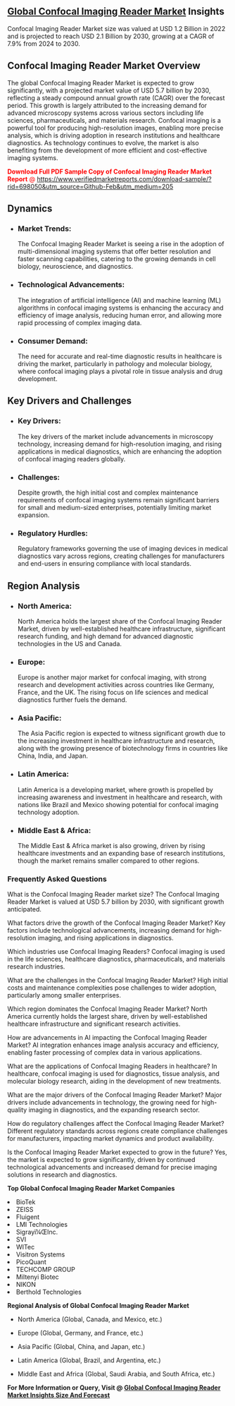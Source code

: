 <h2><a href="https://www.verifiedmarketreports.com/download-sample/?rid=698050&amp;utm_source=Github&amp;utm_medium=205" target="_blank">Global Confocal Imaging Reader Market</a> Insights</h2><p>Confocal Imaging Reader Market size was valued at USD 1.2 Billion in 2022 and is projected to reach USD 2.1 Billion by 2030, growing at a CAGR of 7.9% from 2024 to 2030.</p><p> <h2>Confocal Imaging Reader Market Overview</h2> <p>The global Confocal Imaging Reader Market is expected to grow significantly, with a projected market value of USD 5.7 billion by 2030, reflecting a steady compound annual growth rate (CAGR) over the forecast period. This growth is largely attributed to the increasing demand for advanced microscopy systems across various sectors including life sciences, pharmaceuticals, and materials research. Confocal imaging is a powerful tool for producing high-resolution images, enabling more precise analysis, which is driving adoption in research institutions and healthcare diagnostics. As technology continues to evolve, the market is also benefiting from the development of more efficient and cost-effective imaging systems.</p> <p><p><span class=""><span style="color: #ff0000;"><strong>Download Full PDF Sample Copy of Confocal Imaging Reader Market Report</strong> @ </span><a href="https://www.verifiedmarketreports.com/download-sample/?rid=698050&amp;utm_source=Github-Feb&amp;utm_medium=205" target="_blank">https://www.verifiedmarketreports.com/download-sample/?rid=698050&amp;utm_source=Github-Feb&amp;utm_medium=205</a></span></p></p> <h2>Dynamics</h2> <ul> <li><h3>Market Trends:</h3> The Confocal Imaging Reader Market is seeing a rise in the adoption of multi-dimensional imaging systems that offer better resolution and faster scanning capabilities, catering to the growing demands in cell biology, neuroscience, and diagnostics.</li> <li><h3>Technological Advancements:</h3> The integration of artificial intelligence (AI) and machine learning (ML) algorithms in confocal imaging systems is enhancing the accuracy and efficiency of image analysis, reducing human error, and allowing more rapid processing of complex imaging data.</li> <li><h3>Consumer Demand:</h3> The need for accurate and real-time diagnostic results in healthcare is driving the market, particularly in pathology and molecular biology, where confocal imaging plays a pivotal role in tissue analysis and drug development.</li> </ul> <h2>Key Drivers and Challenges</h2> <ul> <li><h3>Key Drivers:</h3> The key drivers of the market include advancements in microscopy technology, increasing demand for high-resolution imaging, and rising applications in medical diagnostics, which are enhancing the adoption of confocal imaging readers globally.</li> <li><h3>Challenges:</h3> Despite growth, the high initial cost and complex maintenance requirements of confocal imaging systems remain significant barriers for small and medium-sized enterprises, potentially limiting market expansion.</li> <li><h3>Regulatory Hurdles:</h3> Regulatory frameworks governing the use of imaging devices in medical diagnostics vary across regions, creating challenges for manufacturers and end-users in ensuring compliance with local standards.</li> </ul> <h2>Region Analysis</h2> <ul> <li><h3>North America:</h3> North America holds the largest share of the Confocal Imaging Reader Market, driven by well-established healthcare infrastructure, significant research funding, and high demand for advanced diagnostic technologies in the US and Canada.</li> <li><h3>Europe:</h3> Europe is another major market for confocal imaging, with strong research and development activities across countries like Germany, France, and the UK. The rising focus on life sciences and medical diagnostics further fuels the demand.</li> <li><h3>Asia Pacific:</h3> The Asia Pacific region is expected to witness significant growth due to the increasing investment in healthcare infrastructure and research, along with the growing presence of biotechnology firms in countries like China, India, and Japan.</li> <li><h3>Latin America:</h3> Latin America is a developing market, where growth is propelled by increasing awareness and investment in healthcare and research, with nations like Brazil and Mexico showing potential for confocal imaging technology adoption.</li> <li><h3>Middle East & Africa:</h3> The Middle East & Africa market is also growing, driven by rising healthcare investments and an expanding base of research institutions, though the market remains smaller compared to other regions.</li> </ul> <h3>Frequently Asked Questions</h3> <p>What is the Confocal Imaging Reader market size? The Confocal Imaging Reader Market is valued at USD 5.7 billion by 2030, with significant growth anticipated.</p> <p>What factors drive the growth of the Confocal Imaging Reader Market? Key factors include technological advancements, increasing demand for high-resolution imaging, and rising applications in diagnostics.</p> <p>Which industries use Confocal Imaging Readers? Confocal imaging is used in the life sciences, healthcare diagnostics, pharmaceuticals, and materials research industries.</p> <p>What are the challenges in the Confocal Imaging Reader Market? High initial costs and maintenance complexities pose challenges to wider adoption, particularly among smaller enterprises.</p> <p>Which region dominates the Confocal Imaging Reader Market? North America currently holds the largest share, driven by well-established healthcare infrastructure and significant research activities.</p> <p>How are advancements in AI impacting the Confocal Imaging Reader Market? AI integration enhances image analysis accuracy and efficiency, enabling faster processing of complex data in various applications.</p> <p>What are the applications of Confocal Imaging Readers in healthcare? In healthcare, confocal imaging is used for diagnostics, tissue analysis, and molecular biology research, aiding in the development of new treatments.</p> <p>What are the major drivers of the Confocal Imaging Reader Market? Major drivers include advancements in technology, the growing need for high-quality imaging in diagnostics, and the expanding research sector.</p> <p>How do regulatory challenges affect the Confocal Imaging Reader Market? Different regulatory standards across regions create compliance challenges for manufacturers, impacting market dynamics and product availability.</p> <p>Is the Confocal Imaging Reader Market expected to grow in the future? Yes, the market is expected to grow significantly, driven by continued technological advancements and increased demand for precise imaging solutions in research and diagnostics.</p> </p><p><strong>Top Global Confocal Imaging Reader Market Companies</strong></p><div data-test-id=""><p><li>BioTek</li><li> ZEISS</li><li> Fluigent</li><li> LMI Technologies</li><li> Sigrayï¼ŒInc.</li><li> SVI</li><li> WITec</li><li> Visitron Systems</li><li> PicoQuant</li><li> TECHCOMP GROUP</li><li> Miltenyi Biotec</li><li> NIKON</li><li> Berthold Technologies</li></p><div><strong>Regional Analysis of&nbsp;Global Confocal Imaging Reader Market</strong></div><ul><li dir="ltr"><p dir="ltr">North America&nbsp;(Global, Canada, and Mexico, etc.)</p></li><li dir="ltr"><p dir="ltr">Europe (Global, Germany, and France, etc.)</p></li><li dir="ltr"><p dir="ltr">Asia Pacific&nbsp;(Global, China, and Japan, etc.)</p></li><li dir="ltr"><p dir="ltr">Latin America&nbsp;(Global, Brazil, and Argentina, etc.)</p></li><li dir="ltr">Middle East and Africa&nbsp;(Global, Saudi Arabia, and South Africa, etc.)</li></ul><p><strong>For More Information or Query, Visit @&nbsp;</strong><strong><a href="https://www.verifiedmarketreports.com/product/confocal-imaging-reader-market/?utm_source=Github&amp;utm_medium=205" target="_blank">Global Confocal Imaging Reader Market Insights Size And Forecast</a></strong></p></div>

